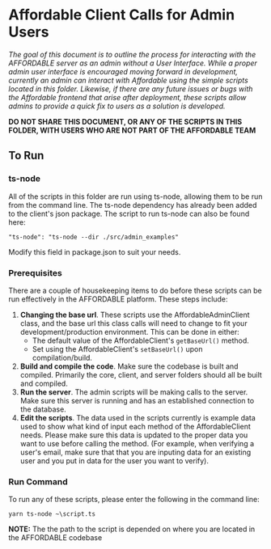 # Affordable Client Calls for Admin Users
*The goal of this document is to outline the process for interacting with the AFFORDABLE server as an admin without a User Interface. While a proper admin user interface is encouraged moving forward in development, currently an admin can interact with Affordable using the simple scripts located in this folder. Likewise, if there are any future issues or bugs with the Affordable frontend that arise after deployment, these scripts allow admins to provide a quick fix to users as a solution is developed.*

__DO NOT SHARE THIS DOCUMENT, OR ANY OF THE SCRIPTS IN THIS FOLDER, WITH USERS WHO ARE NOT PART OF THE AFFORDABLE TEAM__

## To Run
### ts-node
All of the scripts in this folder are run using ts-node, allowing them to be run from the command line. The ts-node dependency has already been added to the client's json package. The script to run ts-node can also be found here:
```
"ts-node": "ts-node --dir ./src/admin_examples"
```
Modify this field in package.json to suit your needs.

### Prerequisites 
There are a couple of housekeeping items to do before these scripts can be run effectively in the AFFORDABLE platform. These steps include:
1. __Changing the base url__. These scripts use the AffordableAdminClient class, and the base url this class calls will need to change to fit your development/production environment. This can be done in either:
    - The default value of the AffordableClient's `getBaseUrl()` method.
    - Set using the AffordableClient's `setBaseUrl()` upon compilation/build. 
2. __Build and compile the code__. Make sure the codebase is built and compiled. Primarily the core, client, and server folders should all be built and compiled.
3. __Run the server__. The admin scripts will be making calls to the server. Make sure this server is running and has an established connection to the database.
4. __Edit the scripts__. The data used in the scripts currently is example data used to show what kind of input each method of the AffordableClient needs. Please make sure this data is updated to the proper data you want to use before calling the method. (For example, when verifying a user's email, make sure that that you are inputing data for an existing user and you put in data for the user you want to verify).

### Run Command
To run any of these scripts, please enter the following in the command line:
```
yarn ts-node ~\script.ts
```
__NOTE:__ The the path to the script is depended on where you are located in the AFFORDABLE codebase